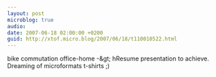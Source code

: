 ```yaml
---
layout: post
microblog: true
audio: 
date: 2007-06-18 02:00:00 +0200
guid: http://xtof.micro.blog/2007/06/18/t110010522.html
---
```

bike commutation office-home -&amp;gt; hResume presentation to achieve. Dreaming of  microformats t-shirts ;)
